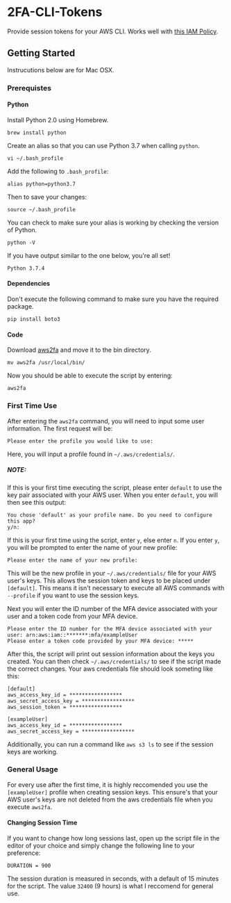 # 2FA-CLI-Tokens
Provide session tokens for your AWS CLI. Works well with [this IAM Policy](https://docs.aws.amazon.com/IAM/latest/UserGuide/reference_policies_examples_aws_my-sec-creds-self-manage.html).

## Getting Started 
Instrucutions below are for Mac OSX.

### Prerequistes

#### Python
Install Python 2.0 using Homebrew.
```
brew install python
```
Create an alias so that you can use Python 3.7 when calling ```python```.
```
vi ~/.bash_profile
```
Add the following to ```.bash_profile```:
```
alias python=python3.7
```
Then to save your changes:
```
source ~/.bash_profile
```
You can check to make sure your alias is working by checking the version of Python.
```
python -V
```
If you have output similar to the one below, you're all set!
```
Python 3.7.4
```

#### Dependencies
Don't execute the following command to make sure you have the required package. 
```
pip install boto3
```

#### Code
Download [aws2fa](https://github.com/hpearce-ops/2FA-CLI-Tokens/blob/master/aws2fa) and move it to the bin directory. 
```
mv aws2fa /usr/local/bin/
```
Now you should be able to execute the script by entering:
```
aws2fa
```

### First Time Use
After entering the ```aws2fa``` command, you will need to input some user information. The first request will be:
```
Please enter the profile you would like to use:
```
Here, you will input a profile found in ```~/.aws/credentials/```. 
##### NOTE: 
If this is your first time executing the script, please enter ```default``` to use the key pair associated with your AWS user. 
When you enter ```default```, you will then see this output:
```
You chose 'default' as your profile name. Do you need to configure this app?
y/n:
```
If this is your first time using the script, enter ```y```, else enter ```n```. If you enter ```y```, you will be prompted to enter the name of your new profile:
```
Please enter the name of your new profile:
```
This will be the new profile in your ```~/.aws/credentials/``` file for your AWS user's keys. This allows the session token and keys to be placed under ```[default]```. This means it isn't necessary to execute all AWS commands with ```--profile``` if you want to use the session keys. 

Next you will enter the ID number of the MFA device associated with your user and a token code from your MFA device.
```
Please enter the ID number for the MFA device associated with your user: arn:aws:iam::*******:mfa/exampleUser
Please enter a token code provided by your MFA device: *****
```
After this, the script will print out session information about the keys you created. You can then check ```~/.aws/credentials/``` to see if the script made the correct changes. Your aws credentials file should look someting like this:
```
[default]
aws_access_key_id = *****************
aws_secret_access_key = *****************
aws_session_token = *****************

[exampleUser]
aws_access_key_id = *****************
aws_secret_access_key = *****************
```
Additionally, you can run a command like ```aws s3 ls``` to see if the session keys are working. 

### General Usage 
For every use after the first time, it is highly reccomended you use the ```[exampleUser]``` profile when creating session keys. This ensure's that your AWS user's keys are not deleted from the aws credentials file when you execute ```aws2fa```.

#### Changing Session Time
If you want to change how long sessions last, open up the script file in the editor of your choice and simply change the following line to your preference:
```
DURATION = 900
```
The session duration is measured in seconds, with a default of 15 minutes for the script. The value ```32400``` (9 hours) is what I reccomend for general use. 
